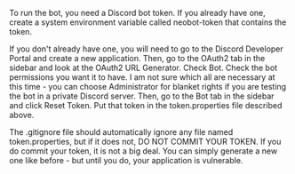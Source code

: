 To run the bot, you need a Discord bot token. If you already have one, create a system environment variable called neobot-token that contains the token.

If you don't already have one, you will need to go to the Discord Developer Portal and create a new application.
Then, go to the OAuth2 tab in the sidebar and look at the OAuth2 URL Generator. Check Bot. Check the bot permissions you want it to have.
I am not sure which all are necessary at this time - you can choose Administrator for blanket rights if you are testing the bot in a private Discord server.
Then, go to the Bot tab in the sidebar and click Reset Token. Put that token in the token.properties file described above.

The .gitignore file should automatically ignore any file named token.properties, but if it does not, DO NOT COMMIT YOUR TOKEN.
If you do commit your token, it is not a big deal. You can simply generate a new one like before - but until you do, your application is vulnerable.
